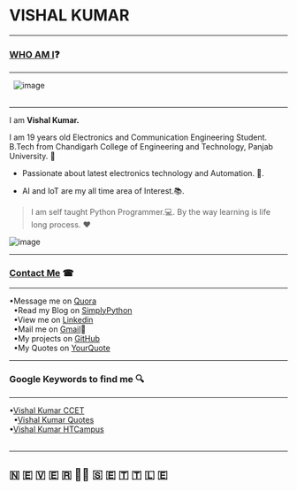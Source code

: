 # VISHAL KUMAR
-----------------------------------------------------------------------------------

### [WHO AM I](#WhoamI)❓
----------------------------
   ![image](https://avatars3.githubusercontent.com/u/13533512?s=460&v=4)  
    
   
-----
I am **Vishal Kumar.**

I am 19 years old Electronics and Communication Engineering Student.  
B.Tech from Chandigarh College of Engineering and Technology, Panjab University. 🏫

 - Passionate about latest electronics technology and Automation. 🔌. 

 - AI and IoT are my all time area of Interest.📚. 

>I am self taught Python Programmer.💻. 
>By the way learning is life long process. ❤

![image](https://raw.githubusercontent.com/the-vishal/the-vishal.github.io/master/PicsArt_11-30-07.11.03.jpg)

------------------------------
### [Contact Me](#ContactMe) ☎
-----------------------------

   •Message me on [Quora](https://www.quora.com/profile/Vishal-566)<br/>  
   •Read my Blog on [SimplyPython](https://simplypython.quora.com)<br/>   
   •View me on [Linkedin](https://www.linkedin.com/in/the-vishal)<br/>  
   •Mail me on [Gmail](mailto:mail007tovishal@gmail.com)📧<br/>  
   •My projects on [GitHub](https://github.com/the-vishal/)<br/>    
   •My Quotes on [YourQuote](https://www.yourquote.in/vishalkdubey)<br/> 
 
-------
### Google Keywords to find me 🔍
----------

   •[Vishal Kumar CCET](http://bfy.tw/FhjI)<br/>  
   •[Vishal Kumar Quotes](http://bfy.tw/Fhja)<br/>
   •[Vishal Kumar HTCampus](http://bfy.tw/Fhjh)<br/>
    

------
## 🇳 🇪 🇻 🇪 🇷 ✌🏻 🇸 🇪 🇹 🇹 🇱 🇪
